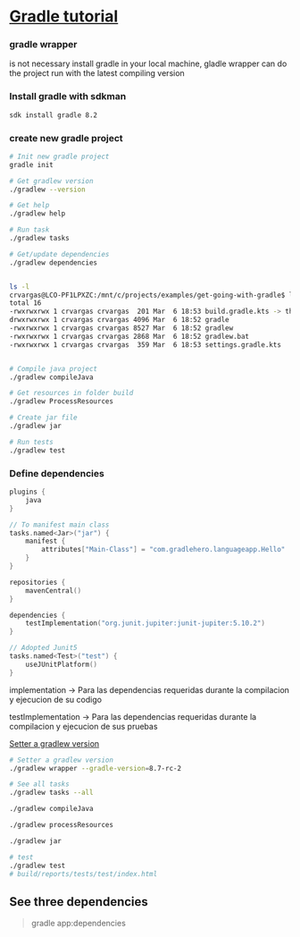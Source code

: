 # [Gradle tutorial](https://www.youtube.com/watch?v=R6Z-Sxb837I)

### gradle wrapper

is not necessary install gradle in your local machine,
gladle wrapper can do the project run with the latest compiling version

### Install gradle with sdkman

```sh
sdk install gradle 8.2
```
### create new gradle project

```sh
# Init new gradle project
gradle init 

# Get gradlew version
./gradlew --version

# Get help
./gradlew help

# Run task
./gradlew tasks

# Get/update dependencies
./gradlew dependencies


ls -l
crvargas@LCO-PF1LPXZC:/mnt/c/projects/examples/get-going-with-gradle$ ls -l
total 16
-rwxrwxrwx 1 crvargas crvargas  201 Mar  6 18:53 build.gradle.kts -> the mann script
drwxrwxrwx 1 crvargas crvargas 4096 Mar  6 18:52 gradle
-rwxrwxrwx 1 crvargas crvargas 8527 Mar  6 18:52 gradlew
-rwxrwxrwx 1 crvargas crvargas 2868 Mar  6 18:52 gradlew.bat
-rwxrwxrwx 1 crvargas crvargas  359 Mar  6 18:53 settings.gradle.kts


# Compile java project
./gradlew compileJava

# Get resources in folder build
./gradlew ProcessResources

# Create jar file
./gradlew jar

# Run tests
./gradlew test
```

### Define dependencies

```kts
plugins {
    java
}

// To manifest main class
tasks.named<Jar>("jar") {
    manifest {
        attributes["Main-Class"] = "com.gradlehero.languageapp.Hello"
    }
}

repositories {
    mavenCentral()
}

dependencies {
    testImplementation("org.junit.jupiter:junit-jupiter:5.10.2")
}

// Adopted Junit5
tasks.named<Test>("test") {
    useJUnitPlatform()
}
```

implementation -> Para las dependencias requeridas durante la compilacion y ejecucion de su codigo

testImplementation -> Para las dependencias requeridas durante la compilacion y ejecucion de sus pruebas


[Setter a gradlew version](https://github.com/gradle/gradle/releases)
```sh
# Setter a gradlew version
./gradlew wrapper --gradle-version=8.7-rc-2

# See all tasks
./gradlew tasks --all

./gradlew compileJava

./gradlew processResources

./gradlew jar

# test
./gradlew test
# build/reports/tests/test/index.html
```

## See three dependencies
> gradle app:dependencies

